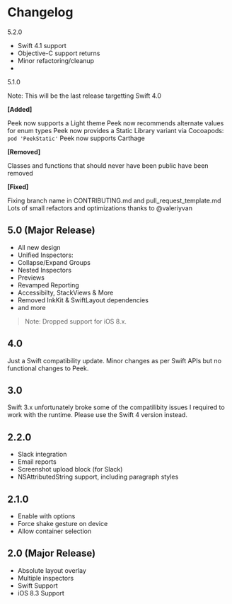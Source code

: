# Changelog

5.2.0

- Swift 4.1 support
- Objective-C support returns
- Minor refactoring/cleanup
- 

5.1.0

Note: This will be the last release targetting Swift 4.0

**[Added]**

Peek now supports a Light theme
Peek now recommends alternate values for enum types
Peek now provides a Static Library variant via Cocoapods: `pod 'PeekStatic'`
Peek now supports Carthage

**[Removed]**

Classes and functions that should never have been public have been removed

**[Fixed]**

Fixing branch name in CONTRIBUTING.md and pull_request_template.md
Lots of small refactors and optimizations thanks to @valeriyvan

5.0 (Major Release)
-

- All new design
- Unified Inspectors:
- Collapse/Expand Groups
- Nested Inspectors
- Previews
- Revamped Reporting
- Accessibilty, StackViews & More
- Removed InkKit & SwiftLayout dependencies
- and more

> Note: Dropped support for iOS 8.x.

4.0
-

Just a Swift compatibility update.
Minor changes as per Swift APIs but no functional changes to Peek.

3.0
-

Swift 3.x unfortunately broke some of the compatilibity issues I required to work with the runtime.
Please use the Swift 4 version instead.

2.2.0
-

* Slack integration
* Email reports
* Screenshot upload block (for Slack)
* NSAttributedString support, including paragraph styles

2.1.0
-

* Enable with options
* Force shake gesture on device
* Allow container selection

2.0 (Major Release)
-

* Absolute layout overlay
* Multiple inspectors
* Swift Support
* iOS 8.3 Support

